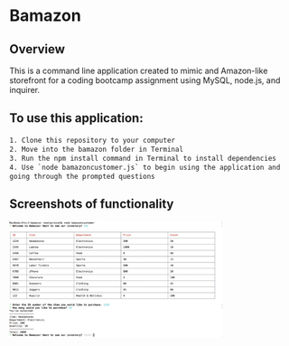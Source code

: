 # Bamazon

## Overview 
This is a command line application created to mimic and Amazon-like storefront for a coding bootcamp assignment using MySQL, node.js, and inquirer.

## To use this application:
    1. Clone this repository to your computer
    2. Move into the bamazon folder in Terminal
    3. Run the npm install command in Terminal to install dependencies
    4. Use `node bamazoncustomer.js` to begin using the application and going through the prompted questions

## Screenshots of functionality 

<img src="https://github.com/randiprince3/bamazon/blob/master/images/Bamzon_InStock.png?raw=true" width="75%" height="75%">




